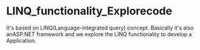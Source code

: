 # LINQ_functionality_Explorecode
It's based on LINQ(Language-integrated query) concept. Basically it's also anASP.NET framework and we explore the LINQ functionality to develop a Application.
